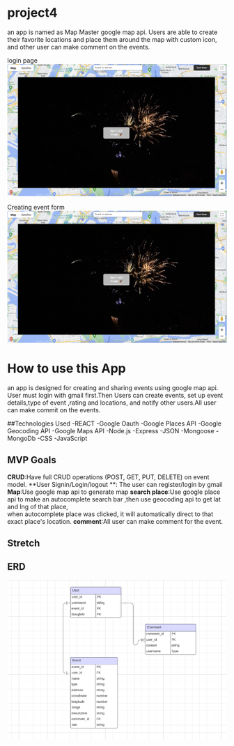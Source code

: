 # project4

an app is named as Map Master google map api. Users are able to create their favorite locations and place them around the map with custom icon, and other user can make comment on the events.

login page
![login page](projectx/public/login.png)

Creating event form
![login page](projectx/public/login.png)


# How to use  this App
an app is designed for creating and sharing events using google map api. User must login  with gmail first.Then Users can create events, set up event details,type of event ,rating and locations, and notify other users.All user can make commit on the events.


##Technologies Used
-REACT
-Google Oauth
-Google Places API
-Google Geocoding API
-Google Maps API
-Node.js
-Express
-JSON
-Mongoose
-MongoDb
-CSS
-JavaScript

## MVP Goals
**CRUD**:Have full CRUD operations (POST, GET, PUT, DELETE) on event model.
**User Signin/Login/logout **: The user can register/login by gmail 
**Map**:Use google map api to generate map
**search place**:Use google place api to make an autocomplete search bar ,then use geocoding api to get lat and lng of that place,  
                  when autocomplete place was clicked, it will automatically direct to that exact place's location.
**comment**:All user can make comment for the event. 

## Stretch

## ERD
![ERD](projectx/public/erd.png)